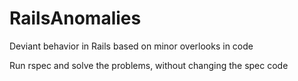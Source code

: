 RailsAnomalies
==============

Deviant behavior in Rails based on minor overlooks in code

Run rspec and solve the problems, without changing the spec code
